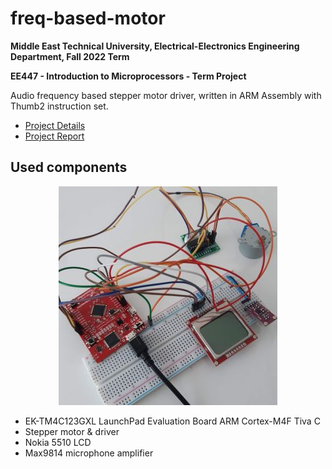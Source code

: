 # freq-based-motor

**Middle East Technical University, Electrical-Electronics Engineering Department, Fall 2022 Term** 

**EE447 - Introduction to Microprocessors - Term Project** 

Audio frequency based stepper motor driver, written in ARM Assembly with Thumb2 instruction set.

* [Project Details](https://github.com/3b83/freq-based-motor/blob/main/Documentation/447_PROJECT_MANUAL.pdf) 
* [Project Report](https://github.com/3b83/freq-based-motor/blob/main/Documentation/447_FINAL_REPORT.pdf)

## Used components

<p align="center">
  <img src="https://github.com/3b83/freq-based-motor/blob/main/Documentation/L_OFF.jpg">
</p>

* EK-TM4C123GXL LaunchPad Evaluation Board ARM Cortex-M4F Tiva C
* Stepper motor & driver
* Nokia 5510 LCD
* Max9814 microphone amplifier
